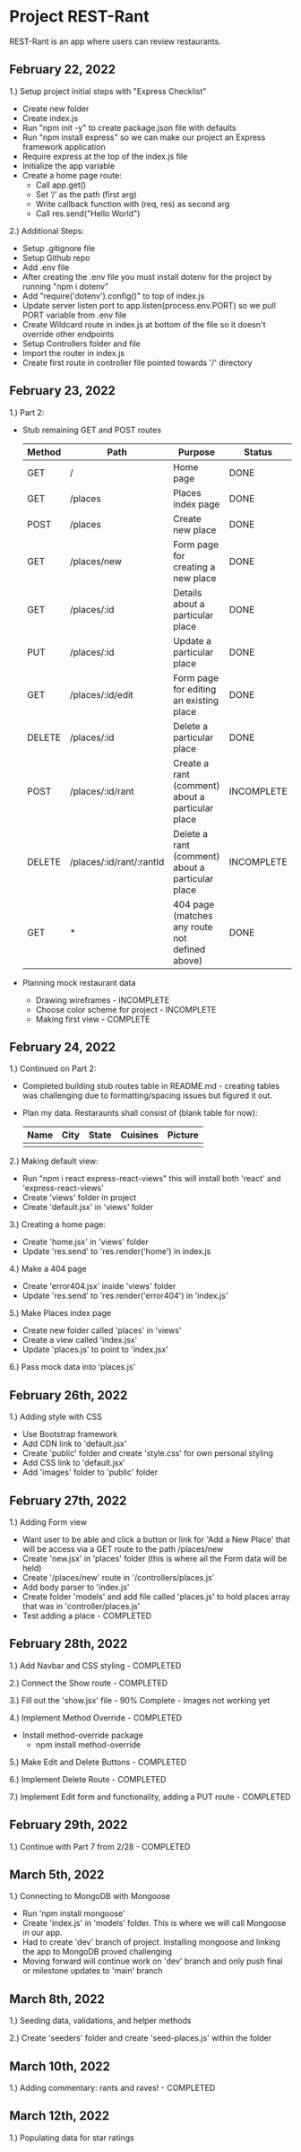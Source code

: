 # Project REST-Rant #

REST-Rant is an app where users can review restaurants.

## February 22, 2022 ##
1.) Setup project initial steps with "Express Checklist"
        
- Create new folder
- Create index.js
- Run "npm init -y" to create package.json file with defaults
- Run "npm install express" so we can make our project an Express framework application
- Require express at the top of the index.js file
- Initialize the app variable
- Create a home page route:
     - Call app.get()
     - Set ‘/‘ as the path (first arg)
     - Write callback function with (req, res) as second arg
     - Call res.send("Hello World")

2.) Additional Steps:

- Setup .gitignore file
- Setup Github repo
- Add .env file 
- After creating the .env file you must install dotenv for the project by running "npm i dotenv"
- Add "require('dotenv').config()" to top of index.js
- Update server listen port to app.listen(process.env.PORT) so we pull PORT variable from .env file
- Create Wildcard route in index.js at bottom of the file so it doesn't override other endpoints
- Setup Controllers folder and file
- Import the router in index.js 
- Create first route in controller file pointed towards '/' directory

## February 23, 2022 ##

1.) Part 2:

- Stub remaining GET and POST routes

     | Method |       Path                   |                    Purpose                           |        Status       |
     | ------ | ---------------------------- | ---------------------------------------------------- | ------------------- |
     | GET    |     /                        |	Home page                                         |         DONE        |
     | GET    |     /places                  |	Places index page                                 |         DONE        |
     | POST   |     /places                  |	Create new place                                  |         DONE        |   
     | GET    |     /places/new              |	Form page for creating a new place                |         DONE        |
     | GET    |     /places/:id              |	Details about a particular place                  |         DONE        |
     | PUT    |     /places/:id              |	Update a particular place                         |         DONE        |
     | GET    |     /places/:id/edit         |	Form page for editing an existing place           |         DONE        |
     | DELETE |     /places/:id              |	Delete a particular place                         |         DONE        |
     | POST   |     /places/:id/rant         |	Create a rant (comment) about a particular place  |       INCOMPLETE    |
     | DELETE |     /places/:id/rant/:rantId |    Delete a rant (comment) about a particular place  |       INCOMPLETE    |
     | GET    |               *              |    404 page (matches any route not defined above)    |         DONE        |

- Planning mock restaurant data
    - Drawing wireframes - INCOMPLETE
    - Choose color scheme for project - INCOMPLETE
    - Making first view - COMPLETE                

## February 24, 2022 ##

1.) Continued on Part 2:
- Completed building stub routes table in README.md - creating tables was challenging due to formatting/spacing issues but figured it out.
- Plan my data. Restaraunts shall consist of (blank table for now):

     |    Name    |      City    |     State    |    Cuisines    |               Picture              |
     | ---------- | ------------ | ------------ | -------------- | ---------------------------------- |
     |            |              |              |                |                                    |

2.) Making default view:
- Run "npm i react express-react-views" this will install both 'react' and 'express-react-views'
- Create 'views' folder in project
- Create 'default.jsx' in 'views' folder

3.) Creating a home page:
- Create 'home.jsx' in 'views' folder
- Update 'res.send' to 'res.render('home') in index.js

4.) Make a 404 page
- Create 'error404.jsx' inside 'views' folder
- Update 'res.send' to 'res.render('error404') in 'index.js'

5.) Make Places index page
- Create new folder called 'places' in 'views'
- Create a view called 'index.jsx' 
- Update 'places.js' to point to 'index.jsx'

6.) Pass mock data into 'places.js' 

## February 26th, 2022 ##

1.) Adding style with CSS
- Use Bootstrap framework
- Add CDN link to 'default.jsx'
- Create 'public' folder and create 'style.css' for own personal styling
- Add CSS link to 'default.jsx'
- Add 'images' folder to 'public' folder

## February 27th, 2022 ##

1.) Adding Form view 
- Want user to be able and click a button or link for 'Add a New Place' that will be access via a GET route to the path /places/new
- Create 'new.jsx' in 'places' folder (this is where all the Form data will be held)
- Create '/places/new' route in '/controllers/places.js'
- Add body parser to 'index.js'
- Create folder 'models' and add file called 'places.js' to hold places array that was in 'controller/places.js'
- Test adding a place - COMPLETED 

## February 28th, 2022 ##

1.) Add Navbar and CSS styling - COMPLETED

2.) Connect the Show route - COMPLETED

3.) Fill out the 'show.jsx' file - 90% Complete - Images not working yet

4.) Implement Method Override - COMPLETED
- Install method-override package
     - npm install method-override

5.) Make Edit and Delete Buttons - COMPLETED 

6.) Implement Delete Route - COMPLETED

7.) Implement Edit form and functionality, adding a PUT route - COMPLETED

## February 29th, 2022 ##

1.) Continue with Part 7 from 2/28 - COMPLETED

## March 5th, 2022 ##

1.) Connecting to MongoDB with Mongoose
- Run 'npm install mongoose'
- Create 'index.js' in 'models' folder. This is where we will call Mongoose in our app.
- Had to create 'dev' branch of project. Installing mongoose and linking the app to MongoDB proved challenging
- Moving forward will continue work on 'dev' branch and only push final or milestone updates to 'main' branch

## March 8th, 2022 ##

1.) Seeding data, validations, and helper methods

2.) Create 'seeders' folder and create 'seed-places.js' within the folder

## March 10th, 2022 ##

1.) Adding commentary: rants and raves! - COMPLETED

## March 12th, 2022 ##

1.) Populating data for star ratings

